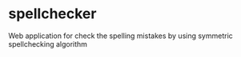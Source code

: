 # spellchecker
Web application for check the spelling mistakes by using symmetric spellchecking algorithm  
